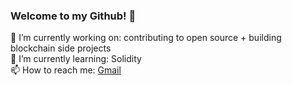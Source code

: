 ### Welcome to my Github! 👋<br>
🔭 I’m currently working on: contributing to open source + building blockchain side projects<br>
🌱 I’m currently learning: Solidity<br>
📫 How to reach me: [Gmail](mailto:coltraneyan@gmail.com?subject=[GitHub])<br>
